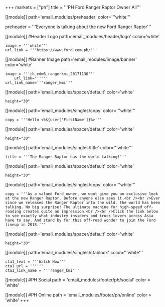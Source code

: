 +++
markets = ["ph"]
title = '''PH Ford Ranger Raptor Owner All'''

[[module]]
path='email_modules/preheader'
color='''white'''

preheader = '''Everyone is talking about the new Ford Ranger Raptor'''

[[module]] #Header Logo
path='email_modules/header/logo'
color='white'

	image = '''white'''
	url_link = '''https://www.ford.com.ph/'''

[[module]] #Banner Image
path='email_modules/image/banner'
color='white'

	image = '''th_edm6_rangerkmi_20171130'''
		url_link=''''''
	url_link_name='''ranger_kmi'''

[[module]]
path='email_modules/spacer/default'
color='white'

	height="30"
    
[[module]]
path='email_modules/singles/copy'
color='''white'''

	copy = '''Hello <%${user['FirstName']}%>'''
    
[[module]]
path='email_modules/spacer/default'
color='white'

	height="30"
    
[[module]]
path='email_modules/singles/title'
color='''white'''

	title = '''The Ranger Raptor has the world talking!'''

[[module]]
path='email_modules/spacer/default'
color='white'

	height="30"

[[module]]
path='email_modules/singles/copy'
color='''white'''

	copy = '''As a valued Ford owner, we want give you an exclusive look at the new Ranger Raptor. Before anyone else sees it.<br /><br />Ever since we released the Ranger Raptor into the wild, the world has been talking. No big surprise! The ultimate machine for high-speed off-roading creates quite an impression.<br /><br />Click the link below to see exactly what industry insiders and truck lovers across Asia have to say. And stand by for this off-road wonder to join the Ford lineup in 2018.'''
    
[[module]]
path='email_modules/spacer/default'
color='white'

	height="30"
    
[[module]]
path='email_modules/singles/ctablock'
color='''white'''

	cta1_text = '''Watch Now'''
	cta1_url = ''''''
	cta1_link_name = '''ranger_kmi'''

[[module]] #PH Social
path = 'email_modules/footer/ph/social'
color = 'white'

[[module]] #PH Online
path = 'email_modules/footer/ph/online'
color = 'white'
+++